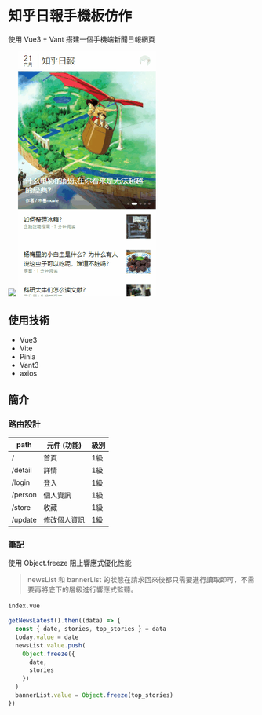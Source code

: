 # 知乎日報手機板仿作
使用 Vue3 + Vant 搭建一個手機端新聞日報網頁

![](./public/demo/news-demo1.gif)
![](./public/demo/news-demo2.gif)

## 使用技術

* Vue3
* Vite
* Pinia
* Vant3
* axios

## 簡介

### 路由設計

| path | 元件 (功能) | 級別 |
| -------- | -------- | -------- |
| / | 首頁 | 1級 |
| /detail | 詳情 | 1級 |
| /login | 登入 | 1級 |
| /person | 個人資訊 | 1級 |
| /store | 收藏 | 1級 |
| /update | 修改個人資訊 | 1級 |

### 筆記

使用 Object.freeze 阻止響應式優化性能
> newsList 和 bannerList 的狀態在請求回來後都只需要進行讀取即可，不需要再將底下的層級進行響應式監聽。

`index.vue`
```javascript
getNewsLatest().then((data) => {
  const { date, stories, top_stories } = data
  today.value = date
  newsList.value.push(
    Object.freeze({
      date,
      stories
    })
  )
  bannerList.value = Object.freeze(top_stories)
})
```
